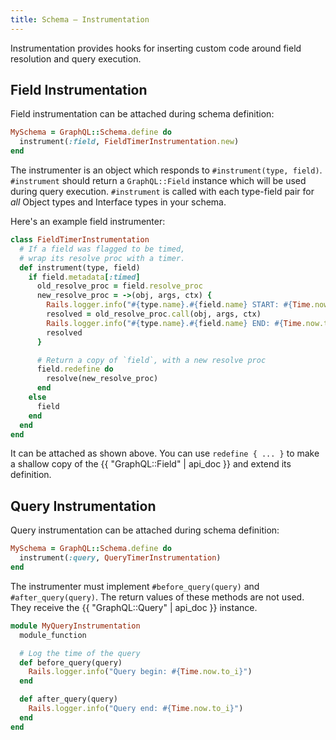 ```yaml
---
title: Schema — Instrumentation
---
```


Instrumentation provides hooks for inserting custom code around field resolution and query execution.

## Field Instrumentation

Field instrumentation can be attached during schema definition:

```ruby
MySchema = GraphQL::Schema.define do
  instrument(:field, FieldTimerInstrumentation.new)
end
```

The instrumenter is an object which responds to `#instrument(type, field)`. `#instrument` should return a `GraphQL::Field` instance which will be used during query execution. `#instrument` is called with each type-field pair for _all_ Object types and Interface types in your schema.

Here's an example field instrumenter:

```ruby
class FieldTimerInstrumentation
  # If a field was flagged to be timed,
  # wrap its resolve proc with a timer.
  def instrument(type, field)
    if field.metadata[:timed]
      old_resolve_proc = field.resolve_proc
      new_resolve_proc = ->(obj, args, ctx) {
        Rails.logger.info("#{type.name}.#{field.name} START: #{Time.now.to_i}")
        resolved = old_resolve_proc.call(obj, args, ctx)
        Rails.logger.info("#{type.name}.#{field.name} END: #{Time.now.to_i}")
        resolved
      }

      # Return a copy of `field`, with a new resolve proc
      field.redefine do
        resolve(new_resolve_proc)
      end
    else
      field
    end
  end
end
```

It can be attached as shown above. You can use `redefine { ... }` to make a shallow copy of the  {{ "GraphQL::Field" | api_doc }} and extend its definition.

## Query Instrumentation


Query instrumentation can be attached during schema definition:

```ruby
MySchema = GraphQL::Schema.define do
  instrument(:query, QueryTimerInstrumentation)
end
```

The instrumenter must implement `#before_query(query)` and `#after_query(query)`. The return values of these methods are not used. They receive the {{ "GraphQL::Query" | api_doc }} instance.

```ruby
module MyQueryInstrumentation
  module_function

  # Log the time of the query
  def before_query(query)
    Rails.logger.info("Query begin: #{Time.now.to_i}")
  end

  def after_query(query)
    Rails.logger.info("Query end: #{Time.now.to_i}")
  end
end
```
